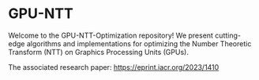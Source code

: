 # GPU-NTT
Welcome to the GPU-NTT-Optimization repository! We present cutting-edge algorithms and implementations for optimizing the Number Theoretic Transform (NTT) on Graphics Processing Units (GPUs).

The associated research paper: https://eprint.iacr.org/2023/1410

